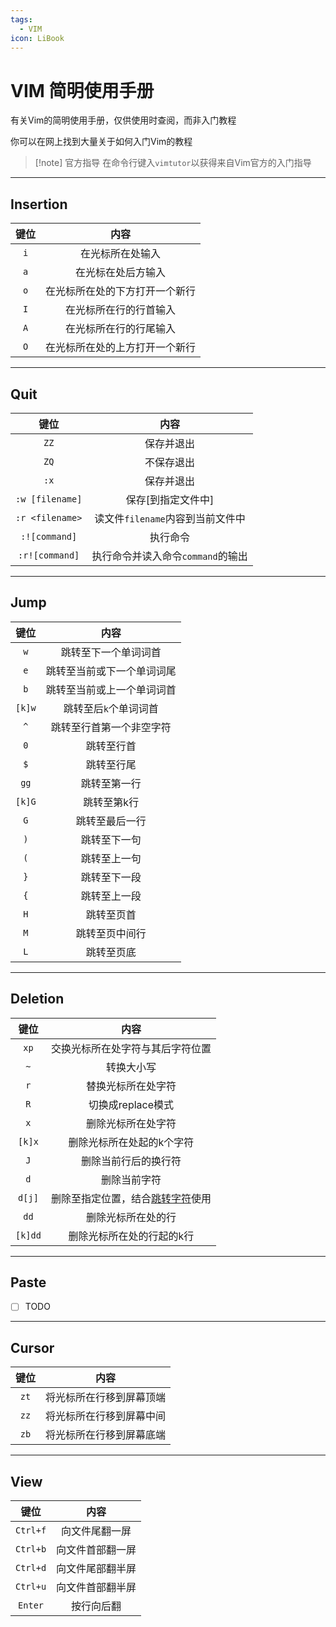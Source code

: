 ```yaml
---
tags:
  - VIM
icon: LiBook
---
```


# VIM 简明使用手册

有关Vim的简明使用手册，仅供使用时查阅，而非入门教程

你可以在网上找到大量关于如何入门Vim的教程

> [!note] 官方指导
> 在命令行键入`vimtutor`以获得来自Vim官方的入门指导

---

## Insertion

| 键位 | 内容                         |
| :--: | :-------------------------: |
| `i`  | 在光标所在处输入              |
| `a`  | 在光标在处后方输入            |
| `o`  | 在光标所在处的下方打开一个新行 |
| `I`  | 在光标所在行的行首输入        |
| `A`  | 在光标所在行的行尾输入        |
| `O`  | 在光标所在处的上方打开一个新行 |

---

## Quit

| 键位            | 内容                            |
| :-------------: | :----------------------------: |
| `ZZ`            | 保存并退出                      |
| `ZQ`            | 不保存退出                      |
| `:x`            | 保存并退出                      |
| `:w [filename]` | 保存[到指定文件中]               |
| `:r <filename>` | 读文件`filename`内容到当前文件中 |
| `:![command]`   | 执行命令                        |
| `:r![command]`  | 执行命令并读入命令`command`的输出 |

---

## Jump

| 键位   | 内容                     |
| :----: | :---------------------: |
| `w`    | 跳转至下一个单词词首      |
| `e`    | 跳转至当前或下一个单词词尾 |
| `b`    | 跳转至当前或上一个单词词首 |
| `[k]w` | 跳转至后`k`个单词词首     |
| `^`    | 跳转至行首第一个非空字符   |
| `0`    | 跳转至行首               |
| `$`    | 跳转至行尾               |
| `gg`   | 跳转至第一行             |
| `[k]G` | 跳转至第k行              |
| `G`    | 跳转至最后一行           |
| `)`    | 跳转至下一句             |
| `(`    | 跳转至上一句             |
| `}`    | 跳转至下一段             |
| `{`    | 跳转至上一段             |
| `H`    | 跳转至页首               |
| `M`    | 跳转至页中间行           |
| `L`    | 跳转至页底               |

---

## Deletion

| 键位    | 内容                                    |
| :-----: | :------------------------------------: |
| `xp`    | 交换光标所在处字符与其后字符位置          |
| `~`     | 转换大小写                              |
| `r`     | 替换光标所在处字符                       |
| `R`     | 切换成replace模式                       |
| `x`     | 删除光标所在处字符                       |
| `[k]x`  | 删除光标所在处起的k个字符                |
| `J`     | 删除当前行后的换行符                     |
| `d`     | 删除当前字符                            |
| `d[j]`  | 删除至指定位置，结合[跳转字符](#jump)使用 |
| `dd`    | 删除光标所在处的行                      |
| `[k]dd` | 删除光标所在处的行起的k行                |

---

## Paste

- [ ] TODO

---

## Cursor

| 键位 | 内容                    |
| :--: | :--------------------: |
| `zt` | 将光标所在行移到屏幕顶端 |
| `zz` | 将光标所在行移到屏幕中间 |
| `zb` | 将光标所在行移到屏幕底端 |

---

## View

| 键位     | 内容             |
| :------: | :-------------: |
| `Ctrl+f` | 向文件尾翻一屏   |
| `Ctrl+b` | 向文件首部翻一屏 |
| `Ctrl+d` | 向文件尾部翻半屏 |
| `Ctrl+u` | 向文件首部翻半屏 |
| `Enter`  | 按行向后翻       |
